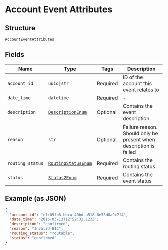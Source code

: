
# Account Event Attributes

## Structure

`AccountEventAttributes`

## Fields

| Name | Type | Tags | Description |
|  --- | --- | --- | --- |
| `account_id` | `uuid\|str` | Required | ID of the account this event relates to |
| `date_time` | `datetime` | Required | - |
| `description` | [`DescriptionEnum`](../../doc/models/description-enum.md) | Optional | Contains the event description |
| `reason` | `str` | Optional | Failure reason. Should only be present when description is failed |
| `routing_status` | [`RoutingStatusEnum`](../../doc/models/routing-status-enum.md) | Required | Contains the routing status |
| `status` | [`Status2Enum`](../../doc/models/status-2-enum.md) | Required | Contains the event status |

## Example (as JSON)

```json
{
  "account_id": "cfc09fb8-bbca-40bd-a518-6e58d8a9c7f4",
  "date_time": "2016-03-13T12:52:32.123Z",
  "description": "confirmed",
  "reason": "Invalid BIC",
  "routing_status": "routable",
  "status": "confirmed"
}
```

